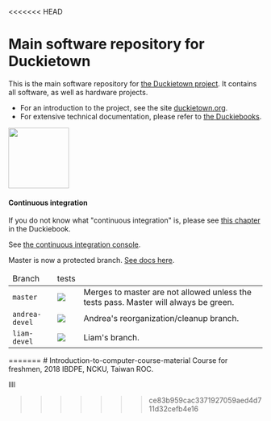 <<<<<<< HEAD
# Main software repository for Duckietown

This is the main software repository for [the Duckietown project][main]. It contains all software, as well as hardware projects.

- For an introduction to the project, see the site [duckietown.org][main].
- For extensive technical documentation, please refer to [the Duckiebooks][duckiebook].

[main]: http://duckietown.org/
[duckiebook]: http://book.duckietown.org/

<img src="http://duckietown.org/media/duckie2.png" width="120" height="120"/>

#### Continuous integration

If you do not know what "continuous integration" is, please see
 <a href="http://purl.org/dth/continuous-integration">this chapter</a> in the Duckiebook.

See [the continuous integration console](https://circleci.com/gh/duckietown/Software/).

Master is now a protected branch. [See docs here](https://github.com/blog/2051-protected-branches-and-required-status-checks).


<table>
<thead>
    <tr><td>Branch</td><td>tests</td><td></td></tr>
</thead>
<tbody>
    <tr>
        <td> <code>master</code> </td>
        <td>
            <a href="https://circleci.com/gh/duckietown/Software/tree/master">
                <img src='https://circleci.com/gh/duckietown/Software/tree/master.svg?style=shield'/></a>
        </td>
        <td>Merges to master are not allowed unless the tests pass. Master will always be green. </td>
    </tr>
    <tr>
        <td> <code>andrea-devel</code> </td>
        <td>
        <a href="https://circleci.com/gh/duckietown/Software/tree/andrea-devel">
        <img src='https://circleci.com/gh/duckietown/Software/tree/andrea-devel.svg?style=shield'/>
        </a>
        </td>
        <td> Andrea's reorganization/cleanup branch. </td>
    </tr>
    <tr>
        <td> <code>liam-devel</code> </td>
        <td>
        <a href="https://circleci.com/gh/duckietown/Software/tree/liam-devel">
        <img src='https://circleci.com/gh/duckietown/Software/tree/liam-devel.svg?style=shield'/>
        </a>
        </td>
        <td> Liam's branch. </td>
    </tr>
</tbody>
</table>
=======
# Introduction-to-computer-course-material
  Course for freshmen, 2018 IBDPE, NCKU, Taiwan ROC.  

llll
>>>>>>> ce83b959cac3371927059aed4d711d32cefb4e16
